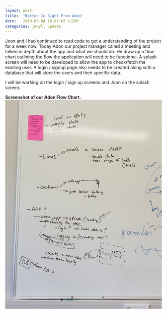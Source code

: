 ```yaml
---
layout: post
title:  "Better In Sight From Adon"
date:   2019-03-04 16:01:03 +1200
categories: jekyll update
---
```


Joon and I had continued to read code to get a understanding of the project for a week now. Today Adon our project manager called a meeting and talked in depth about the app and what we should do. He draw up a flow chart outlining the flow the application will need to be functional. A splash screen will need to be developed to allow the app to check/fetch the existing user. A login / signup page also needs to be created along with a database that will store the users and their specific data. 

I will be working on the login / sign up screens and Joon on the splash screen.

**Screenshot of our Adon Flow Chart.**
![](/assets/march4_1.jpg)